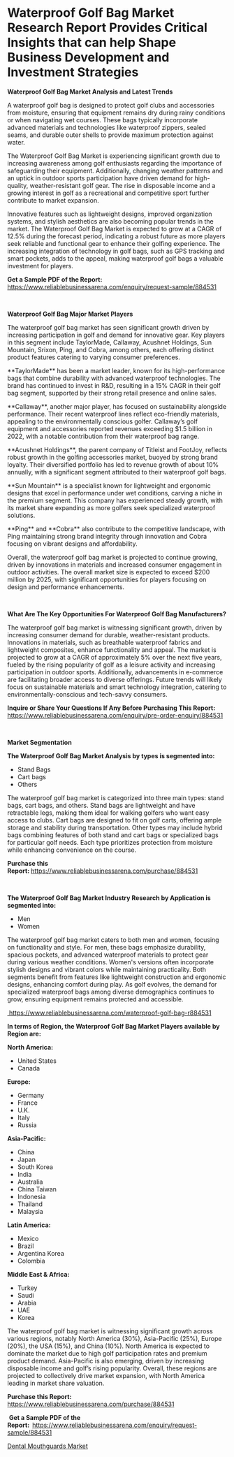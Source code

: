 <p><h1>Waterproof Golf Bag Market Research Report Provides Critical Insights that can help Shape Business Development and Investment Strategies</h1></p><p><strong>Waterproof Golf Bag Market Analysis and Latest Trends</strong></p>
<p><p>A waterproof golf bag is designed to protect golf clubs and accessories from moisture, ensuring that equipment remains dry during rainy conditions or when navigating wet courses. These bags typically incorporate advanced materials and technologies like waterproof zippers, sealed seams, and durable outer shells to provide maximum protection against water. </p><p>The Waterproof Golf Bag Market is experiencing significant growth due to increasing awareness among golf enthusiasts regarding the importance of safeguarding their equipment. Additionally, changing weather patterns and an uptick in outdoor sports participation have driven demand for high-quality, weather-resistant golf gear. The rise in disposable income and a growing interest in golf as a recreational and competitive sport further contribute to market expansion. </p><p>Innovative features such as lightweight designs, improved organization systems, and stylish aesthetics are also becoming popular trends in the market. The Waterproof Golf Bag Market is expected to grow at a CAGR of 12.5% during the forecast period, indicating a robust future as more players seek reliable and functional gear to enhance their golfing experience. The increasing integration of technology in golf bags, such as GPS tracking and smart pockets, adds to the appeal, making waterproof golf bags a valuable investment for players.</p></p>
<p><strong>Get a Sample PDF of the Report:&nbsp;</strong> <a href="https://www.reliablebusinessarena.com/enquiry/request-sample/884531?utm_campaign=1912&utm_medium=2&utm_source=Github&utm_content=ia&utm_term=07022025&utm_id=waterproof-golf-bag">https://www.reliablebusinessarena.com/enquiry/request-sample/884531</a></p>
<p>&nbsp;</p>
<p><strong>Waterproof Golf Bag Major Market Players</strong></p>
<p><p>The waterproof golf bag market has seen significant growth driven by increasing participation in golf and demand for innovative gear. Key players in this segment include TaylorMade, Callaway, Acushnet Holdings, Sun Mountain, Srixon, Ping, and Cobra, among others, each offering distinct product features catering to varying consumer preferences.</p><p>**TaylorMade** has been a market leader, known for its high-performance bags that combine durability with advanced waterproof technologies. The brand has continued to invest in R&D, resulting in a 15% CAGR in their golf bag segment, supported by their strong retail presence and online sales.</p><p>**Callaway**, another major player, has focused on sustainability alongside performance. Their recent waterproof lines reflect eco-friendly materials, appealing to the environmentally conscious golfer. Callaway’s golf equipment and accessories reported revenues exceeding $1.5 billion in 2022, with a notable contribution from their waterproof bag range.</p><p>**Acushnet Holdings**, the parent company of Titleist and FootJoy, reflects robust growth in the golfing accessories market, buoyed by strong brand loyalty. Their diversified portfolio has led to revenue growth of about 10% annually, with a significant segment attributed to their waterproof golf bags.</p><p>**Sun Mountain** is a specialist known for lightweight and ergonomic designs that excel in performance under wet conditions, carving a niche in the premium segment. This company has experienced steady growth, with its market share expanding as more golfers seek specialized waterproof solutions.</p><p>**Ping** and **Cobra** also contribute to the competitive landscape, with Ping maintaining strong brand integrity through innovation and Cobra focusing on vibrant designs and affordability.</p><p>Overall, the waterproof golf bag market is projected to continue growing, driven by innovations in materials and increased consumer engagement in outdoor activities. The overall market size is expected to exceed $200 million by 2025, with significant opportunities for players focusing on design and performance enhancements.</p></p>
<p>&nbsp;</p>
<p><strong>What Are The Key Opportunities For Waterproof Golf Bag Manufacturers?</strong></p>
<p><p>The waterproof golf bag market is witnessing significant growth, driven by increasing consumer demand for durable, weather-resistant products. Innovations in materials, such as breathable waterproof fabrics and lightweight composites, enhance functionality and appeal. The market is projected to grow at a CAGR of approximately 5% over the next five years, fueled by the rising popularity of golf as a leisure activity and increasing participation in outdoor sports. Additionally, advancements in e-commerce are facilitating broader access to diverse offerings. Future trends will likely focus on sustainable materials and smart technology integration, catering to environmentally-conscious and tech-savvy consumers.</p></p>
<p><strong>Inquire or Share Your Questions If Any Before Purchasing This Report:</strong> <a href="https://www.reliablebusinessarena.com/enquiry/pre-order-enquiry/884531?utm_campaign=1912&utm_medium=2&utm_source=Github&utm_content=ia&utm_term=07022025&utm_id=waterproof-golf-bag">https://www.reliablebusinessarena.com/enquiry/pre-order-enquiry/884531</a></p>
<p>&nbsp;</p>
<p><strong>Market Segmentation</strong></p>
<p><strong>The Waterproof Golf Bag Market Analysis by types is segmented into:</strong></p>
<p><ul><li>Stand Bags</li><li>Cart bags</li><li>Others</li></ul></p>
<p><p>The waterproof golf bag market is categorized into three main types: stand bags, cart bags, and others. Stand bags are lightweight and have retractable legs, making them ideal for walking golfers who want easy access to clubs. Cart bags are designed to fit on golf carts, offering ample storage and stability during transportation. Other types may include hybrid bags combining features of both stand and cart bags or specialized bags for particular golf needs. Each type prioritizes protection from moisture while enhancing convenience on the course.</p></p>
<p><strong>Purchase this Report:&nbsp;</strong><a href="https://www.reliablebusinessarena.com/purchase/884531?utm_campaign=1912&utm_medium=2&utm_source=Github&utm_content=ia&utm_term=07022025&utm_id=waterproof-golf-bag">https://www.reliablebusinessarena.com/purchase/884531</a></p>
<p>&nbsp;</p>
<p><strong>The Waterproof Golf Bag Market Industry Research by Application is segmented into:</strong></p>
<p><ul><li>Men</li><li>Women</li></ul></p>
<p><p>The waterproof golf bag market caters to both men and women, focusing on functionality and style. For men, these bags emphasize durability, spacious pockets, and advanced waterproof materials to protect gear during various weather conditions. Women's versions often incorporate stylish designs and vibrant colors while maintaining practicality. Both segments benefit from features like lightweight construction and ergonomic designs, enhancing comfort during play. As golf evolves, the demand for specialized waterproof bags among diverse demographics continues to grow, ensuring equipment remains protected and accessible.</p></p>
<p><a href="https://www.reliablebusinessarena.com/waterproof-golf-bag-r884531?utm_campaign=1912&utm_medium=2&utm_source=Github&utm_content=ia&utm_term=07022025&utm_id=waterproof-golf-bag">&nbsp;https://www.reliablebusinessarena.com/waterproof-golf-bag-r884531</a></p>
<p><strong>In terms of Region, the Waterproof Golf Bag Market Players available by Region are:</strong></p>
<p>
    <p> <strong> North America: </strong>
        <ul>
            <li>United States</li>
            <li>Canada</li>
        </ul>
        </p> 
    <p> <strong> Europe: </strong>
        <ul>
            <li>Germany</li>
            <li>France</li>
            <li>U.K.</li>
            <li>Italy</li>
            <li>Russia</li>
        </ul>
        </p> 
    <p> <strong> Asia-Pacific: </strong>
        <ul>
            <li>China</li>
            <li>Japan</li>
            <li>South Korea</li>
            <li>India</li>
            <li>Australia</li>
            <li>China Taiwan</li>
            <li>Indonesia</li>
            <li>Thailand</li>
            <li>Malaysia</li>
        </ul>
        </p> 
    <p> <strong> Latin America: </strong>
        <ul>
            <li>Mexico</li>
            <li>Brazil</li>
            <li>Argentina Korea</li>
            <li>Colombia</li>
        </ul>
        </p> 
    <p> <strong> Middle East & Africa: </strong>
        <ul>
            <li>Turkey</li>
            <li>Saudi</li>
            <li>Arabia</li>
            <li>UAE</li>
            <li>Korea</li>
        </ul>
    </p>
    </p>
<p><p>The waterproof golf bag market is witnessing significant growth across various regions, notably North America (30%), Asia-Pacific (25%), Europe (20%), the USA (15%), and China (10%). North America is expected to dominate the market due to high golf participation rates and premium product demand. Asia-Pacific is also emerging, driven by increasing disposable income and golf’s rising popularity. Overall, these regions are projected to collectively drive market expansion, with North America leading in market share valuation.</p></p>
<p><strong>Purchase this Report: </strong><a href="https://www.reliablebusinessarena.com/purchase/884531?utm_campaign=1912&utm_medium=2&utm_source=Github&utm_content=ia&utm_term=07022025&utm_id=waterproof-golf-bag">https://www.reliablebusinessarena.com/purchase/884531</a></p>
<p>&nbsp;<strong>Get a Sample PDF of the Report:&nbsp;&nbsp;</strong><a href="https://www.reliablebusinessarena.com/enquiry/request-sample/884531?utm_campaign=1912&utm_medium=2&utm_source=Github&utm_content=ia&utm_term=07022025&utm_id=waterproof-golf-bag">https://www.reliablebusinessarena.com/enquiry/request-sample/884531</a></p>
<p><strong></strong></p>
<p><p><a href="https://github.com/globismark/Market-Research-Report-List-6/blob/main/dental-mouthguards-market.md?utm_campaign=1912&utm_medium=2&utm_source=Github&utm_content=ia&utm_term=07022025&utm_id=waterproof-golf-bag">Dental Mouthguards Market</a></p></p>